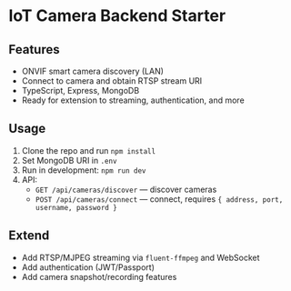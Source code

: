 # IoT Camera Backend Starter

## Features

- ONVIF smart camera discovery (LAN)
- Connect to camera and obtain RTSP stream URI
- TypeScript, Express, MongoDB
- Ready for extension to streaming, authentication, and more

## Usage

1. Clone the repo and run `npm install`
2. Set MongoDB URI in `.env`
3. Run in development: `npm run dev`
4. API:
   - `GET /api/cameras/discover` — discover cameras
   - `POST /api/cameras/connect` — connect, requires `{ address, port, username, password }`

## Extend

- Add RTSP/MJPEG streaming via `fluent-ffmpeg` and WebSocket
- Add authentication (JWT/Passport)
- Add camera snapshot/recording features